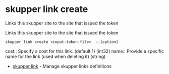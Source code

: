 # skupper link create

Links this skupper site to the site that issued the token

Links this skupper site to the site that issued the token

    skupper link create <input-token-file>  --[option]

cost:: 
Specify a cost for this link. (default 1)
 (int32)
name:: 
Provide a specific name for the link (used when deleting it)
 (string)

* [skupper link](skupper_link.adoc)	 - Manage skupper links definitions
